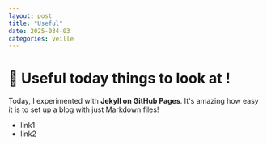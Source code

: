 ```yaml
---
layout: post
title: "Useful"
date: 2025-034-03
categories: veille
---
```


# 🌟 Useful today things to look at !

Today, I experimented with **Jekyll on GitHub Pages**. It's amazing how easy it is to set up a blog with just Markdown files!


*   link1
*   link2

